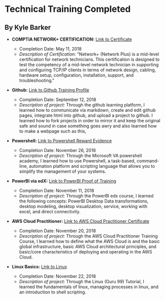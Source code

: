# Technical Training Completed
## By Kyle Barker

* **COMPTIA NETWORK+ CERTIFICATION:** [Link to Certificate](https://user-images.githubusercontent.com/42590350/49595405-838a4b80-f93d-11e8-84ea-de0f09ad43d4.png)
  * Completion Date: May 11, 2018
  * _Description of Certification:_ "Network+ (Network Plus) is a mid-level certification for network technicians. This certification is designed to test the competency of a mid-level network technician in supporting and configuring TCP/IP clients in terms of network design, cabling, hardware setup, configuration, installation, support, and troubleshooting."

* **Github:** [Link to Github Training Profile](https://github.com/kwbarker)
  * Completion Date: September 12, 2018
  * _Description of project:_ Through the github learning platform, I learned how to communicate via markdown, create and edit github pages, integrate html into github, and upload a project to github. I learned how to fork projects in order to mirror it and keep the original safe and sound in case something goes awry and also learned how to make a webpage such as this,  
 
* **Powershell:** [Link to Powershell Reward Evidence](https://mva.microsoft.com/RewardEvidence.aspx/?key=nXcH5vbwEAP1jrDcPs9TCg2)
  * Completion Date: November 26, 2018
  * _Description of project:_ Through the Microsoft VA powershell academy, I learned how to use Powershell, a task-based, command-line, automation platform and scripting language that allows you to simplify the management of your systems.


* **PowerBI via edX:** [Link to PowerBI Proof of Training](https://user-images.githubusercontent.com/42590350/49595599-f09de100-f93d-11e8-90f2-f3df1e18f411.png)
  * Completion Date: November 11, 2018
  * _Description of project:_ Through the PowerBI edx course, I learned the following concepts: PowerBI Desktop Data transformations, desktop modeling, desktop visualization, service, working with excel, and direct connectivity. 


* **AWS Cloud Practitioner:** [Link to AWS Cloud Practitioner Certificate](https://github.com/kwbarker/Tech_cert/blob/master/AWSCert.png)
  * Completion Date: November 20, 2018
  * _Description of project:_ Through the AWS Cloud Practitioner Training Course, I learned how to define what the AWS Cloud is and the basic global infrastructure, basic AWS Cloud architectural principles, and basic/core characteristics of deploying and operating in the AWS Cloud.

* **Linux Basics:** [Link to Linux](https://www.guru99.com/unix-linux-tutorial.html)
  * Completion Date: November 22, 2018
  * _Description of project:_ Through the Linux (Guru 99) Tutorial, I learned the fundamentals of linux, managing processes in linux, and an introduction to shell scripting.
  
  
  
















































